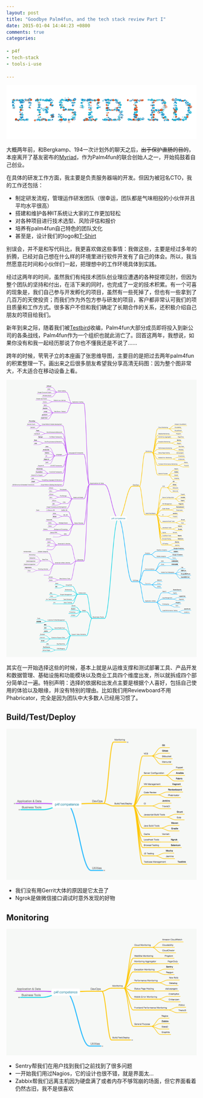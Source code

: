 ```yaml
---
layout: post
title: "Goodbye Palm4fun, and the tech stack review Part I"
date: 2015-01-04 14:44:23 +0800
comments: true
categories:

- p4f
- tech-stack
- tools-i-use

---
```



![goodbye](/downloads/images/2015_01/goodbye_palm4fun.png "Don't touch me...")

大概两年前，和Bergkamp、194一次计划外的聊天之后，<strike>出于保护直肠的目的</strike>，本座离开了基友密布的[Myriad](http://www.myriadgroup.com/)，作为Palm4fun的联合创始人之一，开始捣鼓着自己创业。

在具体的研发工作方面，我主要是负责服务器端的开发。但因为被冠名CTO，我的工作还包括：

- 制定研发流程，管理运作研发团队（很幸运，团队都是气味相投的小伙伴并且平均水平很高）
- 搭建和维护各种IT系统让大家的工作更加轻松
- 对各种项目进行技术选型、风险评估和报价
- 培养有palm4fun自己特色的团队文化
- 甚至是，设计我们的logo和[T-Shirt](http://lenciel.cn/2014/09/logo-test/)

别误会，并不是和写代码比，我更喜欢做这些事情：我做这些，主要是经过多年的折腾，已经对自己想在什么样的环境里进行软件开发有了自己的体会。所以，我当然愿意花时间和小伙伴们一起，把理想中的工作环境具体到实践。

经过这两年的时间，虽然我们有纯技术团队创业理应遭遇的各种捉襟见肘，但因为整个团队的坚持和付出，在活下来的同时，也完成了一定的技术积累。有一个可喜的现象是，我们自己参与开发孵化的项目，虽然有一些死掉了，但也有一些拿到了几百万的天使投资；而我们作为外包方参与研发的项目，客户都非常认可我们的项目质量和工作方式。很多客户不但和我们确定了长期合作的关系，还积极介绍自己朋友的项目给我们。

新年到来之际，随着我们被[Testbird](http://www.testbird.com/)收编，Palm4fun大部分成员即将投入到新公司的各条战线，Palm4fun作为一个组织也就此消亡了。回首这两年，我想说，如果你没有和我一起经历那说了你也不懂我还是不说了......

跨年的时候，茕茕孑立的本座画了张思维导图，主要目的是把过去两年palm4fun的积累整理一下。画出来之后很多朋友希望我分享高清无码图：因为整个图非常大，不太适合在移动设备上看。

![stack_all](/downloads/images/2015_01/p4f_stack_all.png "Don't touch me...")

其实在一开始选择这些的时候，基本上就是从运维支撑和测试部署工具、产品开发和数据管理、基础设施和功能模块以及商业工具四个维度出发，所以就拆成四个部分简单过一遍。特别声明：选择的依据和出发点主要是根据个人喜好，包括自己使用的体验以及眼缘，并没有特别的理由。比如我们用Reviewboard不用Phabricator，完全是因为团队中大多数人已经用习惯了。

## Build/Test/Deploy

![stack_devops_1](/downloads/images/2015_01/p4f_stack_devops_1.png "Don't touch me...")

- 我们没有用Gerrit大体的原因是它太丑了
- Ngrok是做微信接口调试时意外发现的好物


## Monitoring

![stack_devops_2](/downloads/images/2015_01/p4f_stack_devops_2.png "Don't touch me...")

- Sentry帮我们在用户找到我们之前找到了很多问题
- 一开始我们用过Nagios，它的设计也很不错，就是界面太...
- Zabbix帮我们远离主机因为硬盘满了或者内存不够驾崩的场面，但它界面看着仍然古旧，我不是很喜欢
